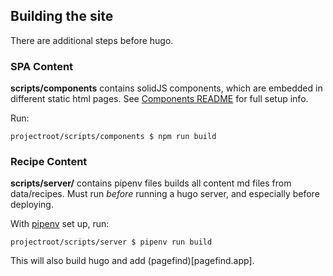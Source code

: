 
## Building the site

There are additional steps before hugo.

### SPA Content

**scripts/components** contains solidJS components, which are embedded in different
static html pages. See [Components README](./scripts/components/README.md) for full setup info.

Run:

```
projectroot/scripts/components $ npm run build
```

### Recipe Content

**scripts/server/** contains pipenv files builds all content md files from data/recipes. Must run _before_ running a hugo server,
and especially before deploying.

With [pipenv](https://pipenv.pypa.io/en/latest/) set up, run:
```
projectroot/scripts/server $ pipenv run build
```

This will also build hugo and add (pagefind)[pagefind.app].